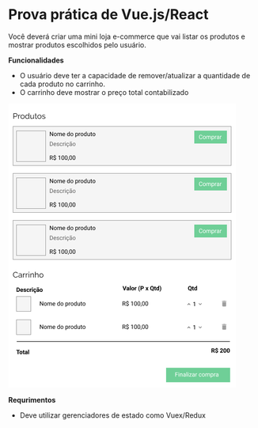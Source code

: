 # Prova prática de Vue.js/React

Você deverá criar uma mini loja e-commerce que vai listar os produtos e mostrar produtos escolhidos pelo usuário.

**Funcionalidades**

- O usuário deve ter a capacidade de remover/atualizar a quantidade de cada produto no carrinho. 
- O carrinho deve mostrar o preço total contabilizado

![cart](image1.png)

**Requrimentos**

- Deve utilizar gerenciadores de estado como Vuex/Redux


